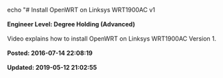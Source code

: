 echo "# Install OpenWRT on Linksys WRT1900AC v1<br /><br />**Engineer Level: Degree Holding (Advanced)**<br /><br />Video explains how to install OpenWRT on Linksys WRT1900AC Version 1.<br /><br />**Posted: 2016-07-14 22:08:19**<br /><br />**Updated: 2019-05-12 21:02:55**<br /><br />
